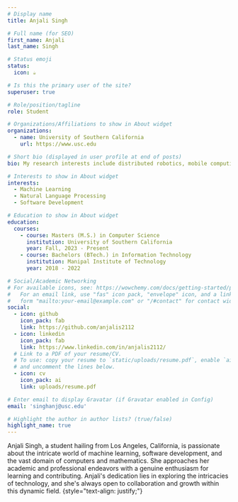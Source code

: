 ```yaml
---
# Display name
title: Anjali Singh

# Full name (for SEO)
first_name: Anjali
last_name: Singh

# Status emoji
status:
  icon: ☕️

# Is this the primary user of the site?
superuser: true

# Role/position/tagline
role: Student

# Organizations/Affiliations to show in About widget
organizations:
  - name: University of Southern California
    url: https://www.usc.edu

# Short bio (displayed in user profile at end of posts)
bio: My research interests include distributed robotics, mobile computing and programmable matter.

# Interests to show in About widget
interests:
  - Machine Learning
  - Natural Language Processing
  - Software Development

# Education to show in About widget
education:
  courses:
    - course: Masters (M.S.) in Computer Science
      institution: University of Southern California
      year: Fall, 2023 - Present
    - course: Bachelors (BTech.) in Information Technology
      institution: Manipal Institute of Technology
      year: 2018 - 2022

# Social/Academic Networking
# For available icons, see: https://wowchemy.com/docs/getting-started/page-builder/#icons
#   For an email link, use "fas" icon pack, "envelope" icon, and a link in the
#   form "mailto:your-email@example.com" or "/#contact" for contact widget.
social:
  - icon: github
    icon_pack: fab
    link: https://github.com/anjalis2112
  - icon: linkedin
    icon_pack: fab
    link: https://www.linkedin.com/in/anjalis2112/
  # Link to a PDF of your resume/CV.
  # To use: copy your resume to `static/uploads/resume.pdf`, enable `ai` icons in `params.yaml`,
  # and uncomment the lines below.
  - icon: cv
    icon_pack: ai
    link: uploads/resume.pdf

# Enter email to display Gravatar (if Gravatar enabled in Config)
email: 'singhanj@usc.edu'

# Highlight the author in author lists? (true/false)
highlight_name: true
---
```


Anjali Singh, a student hailing from Los Angeles, California, is passionate about the intricate world of machine learning, software development, and the vast domain of computers and mathematics. She approaches her academic and professional endeavors with a genuine enthusiasm for learning and contributing. Anjali's dedication lies in exploring the intricacies of technology, and she's always open to collaboration and growth within this dynamic field.
{style="text-align: justify;"}
